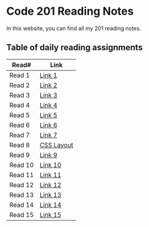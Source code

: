 # Code 201 Reading Notes

In this website, you can find all my 201 reading notes.

## Table of daily reading assignments

Read# | Link
-------|-------
Read 1 | [Link 1](https://danaabbadi.github.io/reading-notes/read01)
Read 2 | [Link 2](https://danaabbadi.github.io/reading-notes/class02)
Read 3 | [Link 3](https://danaabbadi.github.io/reading-notes/read03)
Read 4 | [Link 4](https://danaabbadi.github.io/reading-notes/read04)
Read 5 | [Link 5](https://danaabbadi.github.io/reading-notes/read05)
Read 6 | [Link 6](https://danaabbadi.github.io/reading-notes/read06)
Read 7 | [Link 7](https://danaabbadi.github.io/reading-notes/read07)
Read 8 | [CSS Layout](https://danaabbadi.github.io/reading-notes/read08)
Read 9 | [Link 9](https://danaabbadi.github.io/reading-notes/read09)
Read 10 | [Link 10](https://danaabbadi.github.io/reading-notes/read10)
Read 11 | [Link 11](https://danaabbadi.github.io/reading-notes/)
Read 12 | [Link 12](https://danaabbadi.github.io/reading-notes/)
Read 13 | [Link 13](https://danaabbadi.github.io/reading-notes/)
Read 14 | [Link 14](https://danaabbadi.github.io/reading-notes/)
Read 15 | [Link 15](https://danaabbadi.github.io/reading-notes/)
